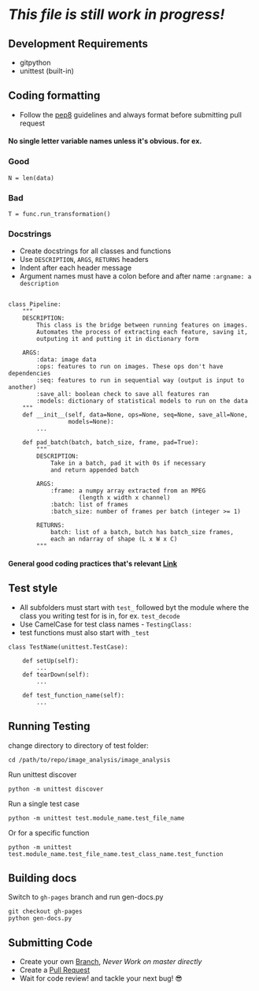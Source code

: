 # *This file is still work in progress!*

## Development Requirements
* gitpython 
* unittest (built-in)

## Coding formatting
* Follow the [pep8](https://www.python.org/dev/peps/pep-0008/) guidelines and always format before submitting pull request    

#### No single letter variable names unless it's obvious. for ex.
### Good
```
N = len(data)
```

### Bad
```
T = func.run_transformation()
```

### Docstrings
* Create docstrings for all classes and functions
* Use `DESCRIPTION`, `ARGS`, `RETURNS` headers
* Indent after each header message
* Argument names must have a colon before and after name `:argname: a description`
```

class Pipeline:
    """
    DESCRIPTION:
        This class is the bridge between running features on images.
        Automates the process of extracting each feature, saving it,
        outputing it and putting it in dictionary form

    ARGS:
        :data: image data
        :ops: features to run on images. These ops don't have dependencies
        :seq: features to run in sequential way (output is input to another)
        :save_all: boolean check to save all features ran
        :models: dictionary of statistical models to run on the data
    """
    def __init__(self, data=None, ops=None, seq=None, save_all=None,
                 models=None):
        ...

    def pad_batch(batch, batch_size, frame, pad=True):
        """
        DESCRIPTION:
            Take in a batch, pad it with 0s if necessary
            and return appended batch

        ARGS:
            :frame: a numpy array extracted from an MPEG
                    (length x width x channel)
            :batch: list of frames
            :batch_size: number of frames per batch (integer >= 1)

        RETURNS:
            batch: list of a batch, batch has batch_size frames,
            each an ndarray of shape (L x W x C)
        """
```

#### General good coding practices that's relevant [Link](https://gist.github.com/sloria/7001839)


## Test style
* All subfolders must start with `test_` followed byt the module where the class you writing test for is in, for ex. `test_decode` 
* Use CamelCase for test class names - `TestingClass:`
* test functions must also start with `_test`

```
class TestName(unittest.TestCase):

    def setUp(self):
        ...
    def tearDown(self):
        ...

    def test_function_name(self):
        ...
```

## Running Testing
change directory to directory of test folder:
```
cd /path/to/repo/image_analysis/image_analysis
```

Run unittest discover
```
python -m unittest discover
```

Run a single test case
```
python -m unittest test.module_name.test_file_name
```

Or for a specific function
```
python -m unittest test.module_name.test_file_name.test_class_name.test_function
```

## Building docs
Switch to ```gh-pages``` branch and run gen-docs.py
```
git checkout gh-pages
python gen-docs.py
```

## Submitting Code
* Create your own [Branch](https://help.github.com/articles/creating-and-deleting-branches-within-your-repository/), *Never Work on master directly*
* Create a [Pull Request](https://help.github.com/articles/about-pull-requests/)
* Wait for code review! and tackle your next bug! :sunglasses:
